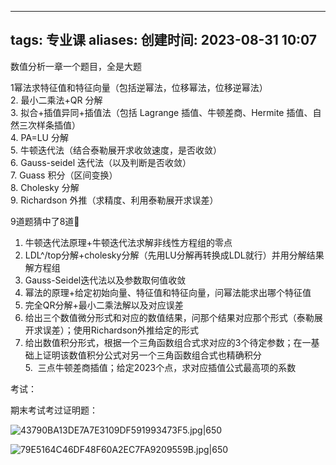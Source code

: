 
---
tags: 专业课
aliases: 
创建时间: 2023-08-31 10:07
---
数值分析一章一个题目，全是大题

1幂法求特征值和特征向量（包括逆幂法，位移幂法，位移逆幂法）  <br>2. 最小二乘法+QR 分解  <br>3. 拟合+插值异同+插值法（包括 Lagrange 插值、牛顿差商、Hermite 插值、自然三次样条插值）  <br>4. PA=LU 分解  <br>5. 牛顿迭代法（结合泰勒展开求收敛速度，是否收敛）  <br>6. Gauss-seidel 迭代法（以及判断是否收敛）  <br>7. Guass 积分（区间变换）  <br>8. Cholesky 分解  <br>9. Richardson 外推（求精度、利用泰勒展开求误差）


9道题猜中了8道🤣  
1. 牛顿迭代法原理+牛顿迭代法求解非线性方程组的零点  
2. LDL^/top分解+cholesky分解（先用LU分解再转换成LDL就行）并用分解结果解方程组  
3. Gauss-Seidel迭代法以及参数取何值收敛  
4. 幂法的原理+给定初始向量、特征值和特征向量，问幂法能求出哪个特征值  
6. 完全QR分解+最小二乘法解以及对应误差  
7. 给出三个数值微分形式和对应的数值结果，问那个结果对应那个形式（泰勒展开求误差）；使用Richardson外推给定的形式  
8. 给出数值积分形式，根据一个三角函数组合式求对应的3个待定参数；在一基础上证明该数值积分公式对另一个三角函数组合式也精确积分  
5.  三点牛顿差商插值；给定2023个点，求对应插值公式最高项的系数


考试：

期末考试考过证明题：

![43790BA13DE7A7E3109DF591993473F5.jpg|650](https://zbn-picture-1319009493.cos.ap-guangzhou.myqcloud.com/public-pic/202309042053130.jpg)


![79E5164C46DF48F60A2EC7FA9209559B.jpg|650](https://zbn-picture-1319009493.cos.ap-guangzhou.myqcloud.com/public-pic/202309042054552.jpg)
